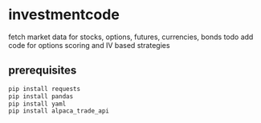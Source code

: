 # investmentcode
fetch market data for stocks, options, futures, currencies, bonds
todo add code for options scoring and IV based strategies

## prerequisites
```bash
pip install requests
pip install pandas
pip install yaml
pip install alpaca_trade_api
```
